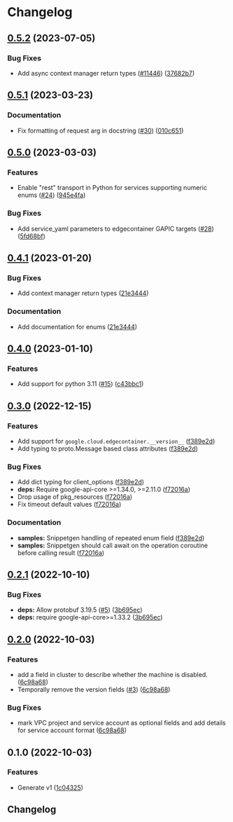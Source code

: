 # Changelog

## [0.5.2](https://github.com/googleapis/google-cloud-python/compare/google-cloud-edgecontainer-v0.5.1...google-cloud-edgecontainer-v0.5.2) (2023-07-05)


### Bug Fixes

* Add async context manager return types ([#11446](https://github.com/googleapis/google-cloud-python/issues/11446)) ([37682b7](https://github.com/googleapis/google-cloud-python/commit/37682b7793cfe0dcb27963fea7e474b3b85571c9))

## [0.5.1](https://github.com/googleapis/python-edgecontainer/compare/v0.5.0...v0.5.1) (2023-03-23)


### Documentation

* Fix formatting of request arg in docstring ([#30](https://github.com/googleapis/python-edgecontainer/issues/30)) ([010c651](https://github.com/googleapis/python-edgecontainer/commit/010c651ccb9c5f56a7cbf1e822def196fb8d706d))

## [0.5.0](https://github.com/googleapis/python-edgecontainer/compare/v0.4.1...v0.5.0) (2023-03-03)


### Features

* Enable "rest" transport in Python for services supporting numeric enums ([#24](https://github.com/googleapis/python-edgecontainer/issues/24)) ([945e4fa](https://github.com/googleapis/python-edgecontainer/commit/945e4faabc1267ede01875e60488d409b73ff638))


### Bug Fixes

* Add service_yaml parameters to edgecontainer GAPIC targets ([#28](https://github.com/googleapis/python-edgecontainer/issues/28)) ([5fd68bf](https://github.com/googleapis/python-edgecontainer/commit/5fd68bf24b50ff3c01bc0438c4d2c7592c5ba060))

## [0.4.1](https://github.com/googleapis/python-edgecontainer/compare/v0.4.0...v0.4.1) (2023-01-20)


### Bug Fixes

* Add context manager return types ([21e3444](https://github.com/googleapis/python-edgecontainer/commit/21e3444558864335d28a4bb502e7b5a72d0464fa))


### Documentation

* Add documentation for enums ([21e3444](https://github.com/googleapis/python-edgecontainer/commit/21e3444558864335d28a4bb502e7b5a72d0464fa))

## [0.4.0](https://github.com/googleapis/python-edgecontainer/compare/v0.3.0...v0.4.0) (2023-01-10)


### Features

* Add support for python 3.11 ([#15](https://github.com/googleapis/python-edgecontainer/issues/15)) ([c43bbc1](https://github.com/googleapis/python-edgecontainer/commit/c43bbc12171fbf39d1ee760ea61be145e727e807))

## [0.3.0](https://github.com/googleapis/python-edgecontainer/compare/v0.2.1...v0.3.0) (2022-12-15)


### Features

* Add support for `google.cloud.edgecontainer.__version__` ([f389e2d](https://github.com/googleapis/python-edgecontainer/commit/f389e2d224b6eeee2cb5337f2f6312d39140d897))
* Add typing to proto.Message based class attributes ([f389e2d](https://github.com/googleapis/python-edgecontainer/commit/f389e2d224b6eeee2cb5337f2f6312d39140d897))


### Bug Fixes

* Add dict typing for client_options ([f389e2d](https://github.com/googleapis/python-edgecontainer/commit/f389e2d224b6eeee2cb5337f2f6312d39140d897))
* **deps:** Require google-api-core &gt;=1.34.0, >=2.11.0  ([f72016a](https://github.com/googleapis/python-edgecontainer/commit/f72016a4f5970a401853c054be3b9b07bd1c5ac2))
* Drop usage of pkg_resources ([f72016a](https://github.com/googleapis/python-edgecontainer/commit/f72016a4f5970a401853c054be3b9b07bd1c5ac2))
* Fix timeout default values ([f72016a](https://github.com/googleapis/python-edgecontainer/commit/f72016a4f5970a401853c054be3b9b07bd1c5ac2))


### Documentation

* **samples:** Snippetgen handling of repeated enum field ([f389e2d](https://github.com/googleapis/python-edgecontainer/commit/f389e2d224b6eeee2cb5337f2f6312d39140d897))
* **samples:** Snippetgen should call await on the operation coroutine before calling result ([f72016a](https://github.com/googleapis/python-edgecontainer/commit/f72016a4f5970a401853c054be3b9b07bd1c5ac2))

## [0.2.1](https://github.com/googleapis/python-edgecontainer/compare/v0.2.0...v0.2.1) (2022-10-10)


### Bug Fixes

* **deps:** Allow protobuf 3.19.5 ([#5](https://github.com/googleapis/python-edgecontainer/issues/5)) ([3b695ec](https://github.com/googleapis/python-edgecontainer/commit/3b695ec9b0cef5aa191bf3fbae95902936c32a84))
* **deps:** require google-api-core&gt;=1.33.2 ([3b695ec](https://github.com/googleapis/python-edgecontainer/commit/3b695ec9b0cef5aa191bf3fbae95902936c32a84))

## [0.2.0](https://github.com/googleapis/python-edgecontainer/compare/v0.1.0...v0.2.0) (2022-10-03)


### Features

* add a field in cluster to describe whether the machine is disabled. ([6c98a68](https://github.com/googleapis/python-edgecontainer/commit/6c98a6803375915a20c460ff66d95a2c4a08e271))
* Temporally remove the version fields ([#3](https://github.com/googleapis/python-edgecontainer/issues/3)) ([6c98a68](https://github.com/googleapis/python-edgecontainer/commit/6c98a6803375915a20c460ff66d95a2c4a08e271))


### Bug Fixes

* mark VPC project and service account as optional fields and add details for service account format ([6c98a68](https://github.com/googleapis/python-edgecontainer/commit/6c98a6803375915a20c460ff66d95a2c4a08e271))

## 0.1.0 (2022-10-03)


### Features

* Generate v1 ([1c04325](https://github.com/googleapis/python-edgecontainer/commit/1c043255c62504d405e4647e908ecaab6d3e6b14))

## Changelog
